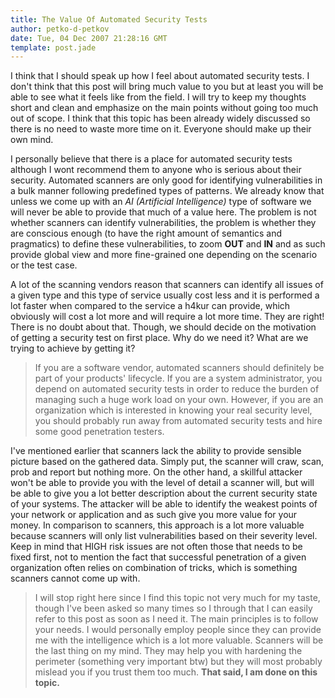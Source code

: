 ```yaml
---
title: The Value Of Automated Security Tests
author: petko-d-petkov
date: Tue, 04 Dec 2007 21:28:16 GMT
template: post.jade
---
```


I think that I should speak up how I feel about automated security tests. I don't think that this post will bring much value to you but at least you will be able to see what it feels like from the field. I will try to keep my thoughts short and clean and emphasize on the main points without going too much out of scope. I think that this topic has been already widely discussed so there is no need to waste more time on it. Everyone should make up their own mind.

I personally believe that there is a place for automated security tests although I wont recommend them to anyone who is serious about their security. Automated scanners are only good for identifying vulnerabilities in a bulk manner following predefined types of patterns. We already know that unless we come up with an _AI (Artificial Intelligence)_ type of software we will never be able to provide that much of a value here. The problem is not whether scanners can identify vulnerabilities, the problem is whether they are conscious enough (to have the right amount of semantics and pragmatics) to define these vulnerabilities, to zoom **OUT** and **IN** and as such provide global view and more fine-grained one depending on the scenario or the test case.

A lot of the scanning vendors reason that scanners can identify all issues of a given type and this type of service usually cost less and it is performed a lot faster when compared to the service a h4kur can provide, which obviously will cost a lot more and will require a lot more time. They are right! There is no doubt about that. Though, we should decide on the motivation of getting a security test on first place. Why do we need it? What are we trying to achieve by getting it?

> If you are a software vendor, automated scanners should definitely be part of your products' lifecycle. If you are a system administrator, you depend on automated security tests in order to reduce the burden of managing such a huge work load on your own. However, if you are an organization which is interested in knowing your real security level, you should probably run away from automated security tests and hire some good penetration testers.

I've mentioned earlier that scanners lack the ability to provide sensible picture based on the gathered data. Simply put, the scanner will craw, scan, prob and report but nothing more. On the other hand, a skillful attacker won't be able to provide you with the level of detail a scanner will, but will be able to give you a lot better description about the current security state of your systems. The attacker will be able to identify the weakest points of your network or application and as such give you more value for your money. In comparison to scanners, this approach is a lot more valuable because scanners will only list vulnerabilities based on their severity level. Keep in mind that HIGH risk issues are not often those that needs to be fixed first, not to mention the fact that successful penetration of a given organization often relies on combination of tricks, which is something scanners cannot come up with.

> I will stop right here since I find this topic not very much for my taste, though I've been asked so many times so I through that I can easily refer to this post as soon as I need it. The main principles is to follow your needs. I would personally employ people since they can provide me with the intelligence which is a lot more valuable. Scanners will be the last thing on my mind. They may help you with hardening the perimeter (something very important btw) but they will most probably mislead you if you trust them too much. **That said, I am done on this topic.**
